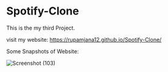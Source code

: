 # Spotify-Clone

This is the my third Project.

visit my website: https://rupamjana12.github.io/Spotify-Clone/

Some Snapshots of Website:

![Screenshot (103)](https://user-images.githubusercontent.com/73645004/137879875-685457d3-f8bb-4378-bc2b-7bd1d8c63e43.png)

